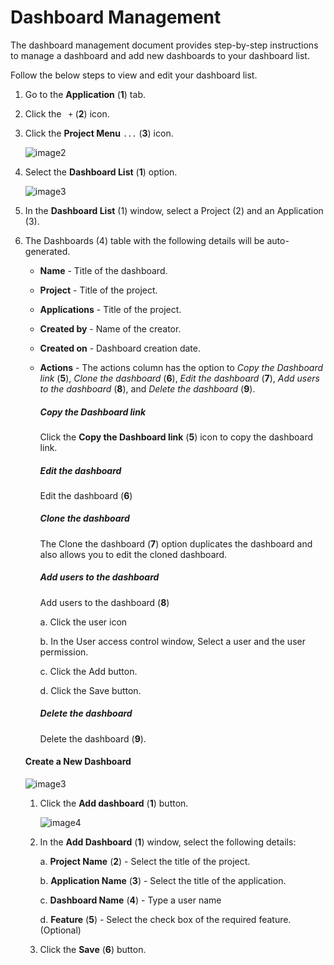 # Dashboard Management

The dashboard management document provides step-by-step instructions to manage a dashboard and add new dashboards to your dashboard list.

Follow the below steps to view and edit your dashboard list.

1. Go to the **Application** (**1**) tab. 

2. Click the ` +` (**2**) icon.

3. Click the **Project Menu** `...`  (**3**) icon.

   ![image2](C:\sfdocs\static\img\Dashboard\image_5.png)

   

4. Select the **Dashboard List** (**1**) option.

   ![image3](C:\sfdocs\static\img\Dashboard\image_7.png)

5. In the **Dashboard List** (1) window, select a Project (2) and an Application (3).

6. The Dashboards (4) table with the following details will be auto-generated.

   - **Name** - Title of the dashboard.

   - **Project** - Title of the project.

   - **Applications** - Title of the project.

   - **Created by** - Name of the creator.

   - **Created on** - Dashboard creation date.

   - **Actions** - The actions column has the option to *Copy the Dashboard link* (**5**), *Clone the dashboard* (**6**), *Edit the dashboard* (**7**), *Add users to the dashboard* (**8**), and *Delete the dashboard* (**9**).

     ##### Copy the Dashboard link 
     Click the **Copy the Dashboard link** (**5**) icon to copy the dashboard link. 

     ##### Edit the dashboard
     Edit the dashboard (**6**)

     ##### Clone the dashboard
     The Clone the dashboard (**7**) option duplicates the dashboard and also allows you to edit the cloned dashboard.

     ##### Add users to the dashboard
     
     Add users to the dashboard (**8**)
     
       a. Click the user icon
     
       b. In the User access control window, Select a user and the user permission.
     
       c. Click the Add button.
     
       d. Click the Save button.
     
     ##### Delete the dashboard
     
     Delete the dashboard (**9**).

   #### Create a New Dashboard

   ![image3](C:\sfdocs\static\img\Dashboard\image_1.png)

   

   1. Click the **Add dashboard** (**1**) button.

      ![image4](C:\sfdocs\static\img\Dashboard\image_6.png)

      

   2. In the **Add Dashboard** (**1**) window, select the following details:

      a. **Project Name** (**2**) - Select the title of the project.

      b. **Application Name** (**3**) - Select the title of the application.

      c. **Dashboard Name** (**4**) - Type a user name

      d. **Feature** (**5**) - Select the check box of the required feature. (Optional)

   3. Click the **Save** (**6**) button.

